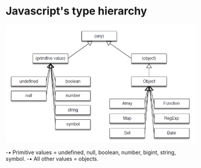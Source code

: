 # Javascript's type hierarchy

![Javascript's type hierarchy](./images/javascript-types-hierarchy.PNG)

-• Primitive values = undefined, null, boolean, number, bigint, string, symbol.
-• All other values = objects.
